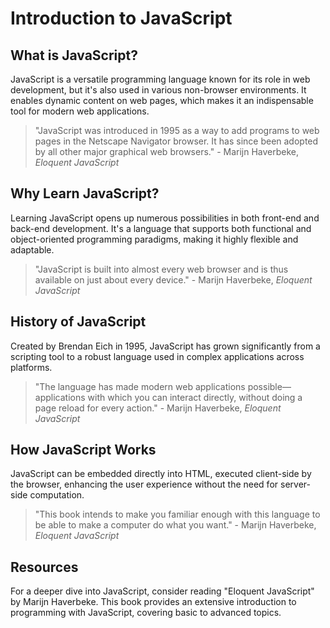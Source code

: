 # Introduction to JavaScript

## What is JavaScript?
JavaScript is a versatile programming language known for its role in web development, but it's also used in various non-browser environments. It enables dynamic content on web pages, which makes it an indispensable tool for modern web applications.

> "JavaScript was introduced in 1995 as a way to add programs to web pages in the Netscape Navigator browser. It has since been adopted by all other major graphical web browsers." - Marijn Haverbeke, *Eloquent JavaScript*

## Why Learn JavaScript?
Learning JavaScript opens up numerous possibilities in both front-end and back-end development. It's a language that supports both functional and object-oriented programming paradigms, making it highly flexible and adaptable.

> "JavaScript is built into almost every web browser and is thus available on just about every device." - Marijn Haverbeke, *Eloquent JavaScript*

## History of JavaScript
Created by Brendan Eich in 1995, JavaScript has grown significantly from a scripting tool to a robust language used in complex applications across platforms.

> "The language has made modern web applications possible—applications with which you can interact directly, without doing a page reload for every action." - Marijn Haverbeke, *Eloquent JavaScript*

## How JavaScript Works
JavaScript can be embedded directly into HTML, executed client-side by the browser, enhancing the user experience without the need for server-side computation.

> "This book intends to make you familiar enough with this language to be able to make a computer do what you want." - Marijn Haverbeke, *Eloquent JavaScript*

## Resources
For a deeper dive into JavaScript, consider reading "Eloquent JavaScript" by Marijn Haverbeke. This book provides an extensive introduction to programming with JavaScript, covering basic to advanced topics.

